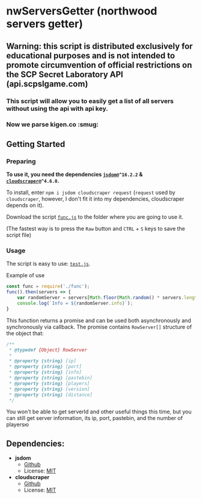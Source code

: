 # nwServersGetter (northwood servers getter)

## Warning: this script is distributed exclusively for educational purposes and is not intended to promote circumvention of official restrictions on the SCP Secret Laboratory API (api.scpslgame.com)

### This script will allow you to easily get a list of all servers without using the api with api key.
### Now we parse kigen.co :smug:

## Getting Started

### Preparing

**To use it, you need the dependencies [`jsdom`](https://github.com/jsdom/jsdom)`@^16.2.2` & [`cloudscraper`](https://github.com/codemanki/cloudscraper)`@^4.6.0`.**

To install, enter `npm i jsdom cloudscraper request` (`request` used by `cloudscraper`, however, I don't fit it into my dependencies, cloudscraper depends on it).

Download the script [`func.js`](https://github.com/iRebbok/nwServersGetter/blob/master/src/func.js) to the folder where you are going to use it.

(The fastest way is to press the `Raw` button and `CTRL` + `S` keys to save the script file)

### Usage

The script is easy to use: [`test.js`](https://github.com/iRebbok/nwServersGetter/blob/master/src/test.js).

Example of use
```js
const func = require('./func');
func().then(servers => {
    var randomServer = servers[Math.floor(Math.random() * servers.length)];
    console.log(`Info = ${randomServer.info}`);
}
```
This function returns a promise and can be used both asynchronously and synchronously via callback.
The promise contains `RowServer[]` structure of the object that:
```js
/**
 * @typedef {Object} RowServer
 *
 * @property {string} [ip]
 * @property {string} [port]
 * @property {string} [info]
 * @property {string} [pastebin]
 * @property {string} [players]
 * @property {string} [version]
 * @property {string} [distance]
 */
```
You won't be able to get serverId and other useful things this time, but you can still get server information, its ip, port, pastebin, and the number of playersю


## Dependencies:

- **jsdom**
  - [Github](https://github.com/jsdom/jsdom)
  - License: [MIT](https://github.com/jsdom/jsdom/blob/master/LICENSE.txt)
- **cloudscraper**
  - [Github](https://github.com/codemanki/cloudscraper)
  - License: [MIT](https://github.com/codemanki/cloudscraper/blob/master/LICENSE)
